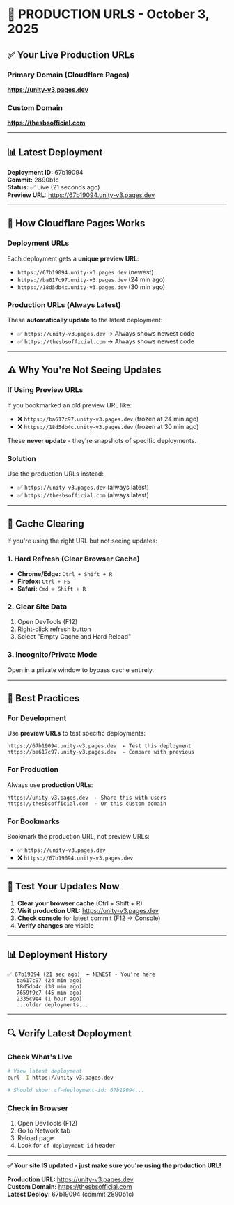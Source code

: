 # 🔗 PRODUCTION URLS - October 3, 2025

## ✅ Your Live Production URLs

### Primary Domain (Cloudflare Pages)
**https://unity-v3.pages.dev**

### Custom Domain
**https://thesbsofficial.com**

---

## 📊 Latest Deployment

**Deployment ID:** 67b19094  
**Commit:** 2890b1c  
**Status:** ✅ Live (21 seconds ago)  
**Preview URL:** https://67b19094.unity-v3.pages.dev  

---

## 🎯 How Cloudflare Pages Works

### Deployment URLs
Each deployment gets a **unique preview URL**:
- `https://67b19094.unity-v3.pages.dev` (newest)
- `https://ba617c97.unity-v3.pages.dev` (24 min ago)
- `https://18d5db4c.unity-v3.pages.dev` (30 min ago)

### Production URLs (Always Latest)
These **automatically update** to the latest deployment:
- ✅ `https://unity-v3.pages.dev` → Always shows newest code
- ✅ `https://thesbsofficial.com` → Always shows newest code

---

## ⚠️ Why You're Not Seeing Updates

### If Using Preview URLs
If you bookmarked an old preview URL like:
- ❌ `https://ba617c97.unity-v3.pages.dev` (frozen at 24 min ago)
- ❌ `https://18d5db4c.unity-v3.pages.dev` (frozen at 30 min ago)

These **never update** - they're snapshots of specific deployments.

### Solution
Use the production URLs instead:
- ✅ `https://unity-v3.pages.dev` (always latest)
- ✅ `https://thesbsofficial.com` (always latest)

---

## 🔄 Cache Clearing

If you're using the right URL but not seeing updates:

### 1. Hard Refresh (Clear Browser Cache)
- **Chrome/Edge:** `Ctrl + Shift + R`
- **Firefox:** `Ctrl + F5`
- **Safari:** `Cmd + Shift + R`

### 2. Clear Site Data
1. Open DevTools (F12)
2. Right-click refresh button
3. Select "Empty Cache and Hard Reload"

### 3. Incognito/Private Mode
Open in a private window to bypass cache entirely.

---

## 📝 Best Practices

### For Development
Use **preview URLs** to test specific deployments:
```
https://67b19094.unity-v3.pages.dev  ← Test this deployment
https://ba617c97.unity-v3.pages.dev  ← Compare with previous
```

### For Production
Always use **production URLs**:
```
https://unity-v3.pages.dev  ← Share this with users
https://thesbsofficial.com  ← Or this custom domain
```

### For Bookmarks
Bookmark the production URL, not preview URLs:
- ✅ `https://unity-v3.pages.dev`
- ❌ `https://67b19094.unity-v3.pages.dev`

---

## 🎯 Test Your Updates Now

1. **Clear your browser cache** (Ctrl + Shift + R)
2. **Visit production URL:** https://unity-v3.pages.dev
3. **Check console** for latest commit (F12 → Console)
4. **Verify changes** are visible

---

## 📊 Deployment History

```
✅ 67b19094 (21 sec ago)  ← NEWEST - You're here
   ba617c97 (24 min ago)
   18d5db4c (30 min ago)
   7659f9c7 (45 min ago)
   2335c9e4 (1 hour ago)
   ...older deployments...
```

---

## 🔍 Verify Latest Deployment

### Check What's Live
```bash
# View latest deployment
curl -I https://unity-v3.pages.dev

# Should show: cf-deployment-id: 67b19094...
```

### Check in Browser
1. Open DevTools (F12)
2. Go to Network tab
3. Reload page
4. Look for `cf-deployment-id` header

---

**✅ Your site IS updated - just make sure you're using the production URL!**

**Production URL:** https://unity-v3.pages.dev  
**Custom Domain:** https://thesbsofficial.com  
**Latest Deploy:** 67b19094 (commit 2890b1c)

